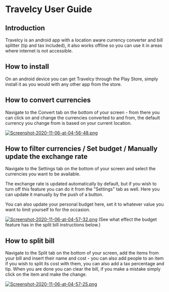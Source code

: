 # Travelcy User Guide

## Introduction
Travelcy is an android app with a location aware currency converter and bill splitter (tip and tax included), it also works offline so you can use it in areas where internet is not accessible.


## How to install
On an android device you can get Travelcy through the Play Store, simply install it as you would with any other app from the store.


## How to convert currencies
Navigate to the Convert tab on the bottom of your screen - from there you can click on and change the currencies converted to and from, the default currency you change from is based on your current location.

[![Screenshot-2020-11-06-at-04-56-48.png](https://i.postimg.cc/vTHkDFP5/Screenshot-2020-11-06-at-04-56-48.png)](https://postimg.cc/ygtvr5CN)


## How to filter currencies / Set budget / Manually update the exchange rate
Navigate to the Settings tab on the bottom of your screen and select the currencies you want to be available.

The exchange rate is updated automatically by default, but if you wish to turn off this feature you can do it from the "Settings" tab as well. Here you can update it manually by the push of a button.

You can also update your personal budget here, set it to whatever value you want to limit yourself to for the occasion.

[![Screenshot-2020-11-06-at-04-57-32.png](https://i.postimg.cc/J06gk6gv/Screenshot-2020-11-06-at-04-57-32.png)](https://postimg.cc/m198xwTy)
(See what effect the budget feature has in the split bill instructions below.)

## How to split bill
Navigate to the Split tab on the bottom of your screen, add the items from your bill and insert their name and cost - you can also add people to an item if you wish to split its cost with them, you can also add a tax percentage and tip. When you are done you can clear the bill, if you make a mistake simply click on the item and make the change.

[![Screenshot-2020-11-06-at-04-57-25.png](https://i.postimg.cc/DfBRH0Z6/Screenshot-2020-11-06-at-04-57-25.png)](https://postimg.cc/vDxP6Q5x)
